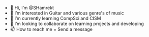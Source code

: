 - 👋 Hi, I’m @SHamrekt
- 👀 I’m interested in Guitar and various genre's of music
- 🌱 I’m currently learning CompSci and CISM
- 💞️ I’m looking to collaborate on learning projects and developing
- 📫 How to reach me = Send a message

<!---
SHamrekt/SHamrekt is a ✨ special ✨ repository because its `README.md` (this file) appears on your GitHub profile.
You can click the Preview link to take a look at your changes.
--->
